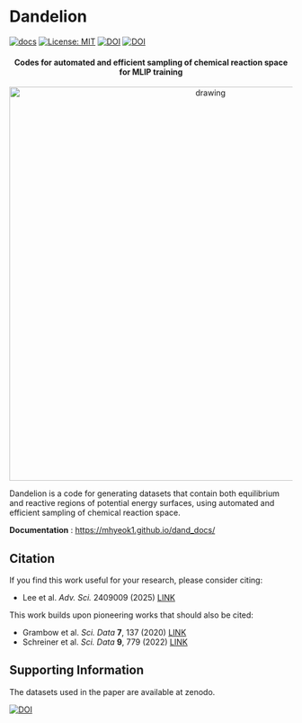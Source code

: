<h1 align="left">Dandelion</h1>

[![docs](https://img.shields.io/badge/docs-mhyeok1.github.io/dand__docs/-brightgreen.svg)](https://mhyeok1.github.io/dand_docs/)
[![License: MIT](https://img.shields.io/badge/License-MIT-yellow.svg)](https://opensource.org/licenses/MIT)
[![DOI](https://img.shields.io/badge/DOI-10.1002/advs.202409009-blue.svg)](https://doi.org/10.1002/advs.202409009)
[![DOI](https://zenodo.org/badge/DOI/10.5281/zenodo.14020916.svg)](https://doi.org/10.5281/zenodo.14020916)
<div align="center">

<h4 align="center">Codes for automated and efficient sampling of chemical reaction space for MLIP training</h4>



<img src="https://github.com/user-attachments/assets/274bd3b0-5793-4abe-ae43-21d73dfabd51" alt="drawing" width="700"/>
</div>

Dandelion is a code for generating datasets that contain both equilibrium and reactive regions of potential energy surfaces, using automated and efficient sampling of chemical reaction space.

**Documentation** : <https://mhyeok1.github.io/dand_docs/>



## Citation
If you find this work useful for your research, please consider citing:

- Lee et al. *Adv. Sci.* 2409009 (2025) [LINK](https://doi.org/10.1002/advs.202409009) 

This work builds upon pioneering works that should also be cited:
- Grambow et al. *Sci. Data* **7**, 137 (2020) [LINK](https://doi.org/10.1038/s41597-020-0460-4)
- Schreiner et al. *Sci. Data* **9**, 779 (2022) [LINK](https://doi.org/10.1038/s41597-022-01870-w)

## Supporting Information
The datasets used in the paper are available at zenodo.

[![DOI](https://zenodo.org/badge/DOI/10.5281/zenodo.14020916.svg)](https://doi.org/10.5281/zenodo.14020916)


